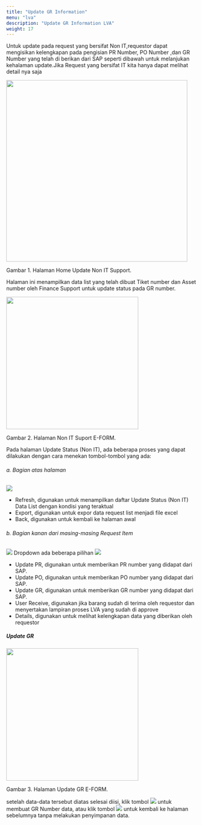 ```yaml
---
title: "Update GR Information"
menu: "lva"
description: "Update GR Information LVA"
weight: 17
---
```


Untuk update pada request yang bersifat Non IT,requestor dapat mengisikan kelengkapan pada pengisian PR Number, PO Number ,dan GR Number yang telah di berikan dari SAP seperti dibawah untuk melanjukan kehalaman update.Jika Request yang bersifat IT kita hanya dapat melihat detail nya saja

<div class="figure-caption">

<img src="/images/LVA/non/homee.png" 
style="width:auto;height:480px;">

Gambar 1. Halaman Home Update Non IT Support.

</div>
 
Halaman ini menampilkan data list yang telah dibuat Tiket number dan Asset number oleh Finance Support untuk update status pada GR number.

<div class="figure-caption">

<img src="/images/LVA/non/list.png" 
style="width:auto;height:350px;">

Gambar 2. Halaman Non IT Suport E-FORM.

</div>

Pada halaman Update Status (Non IT), ada beberapa proses yang dapat dilakukan dengan cara menekan tombol-tombol yang ada: 

###### a. Bagian atas halaman

<img class="img" src="/images/LVA/non/refresh.png">

- Refresh, digunakan untuk menampilkan daftar Update Status (Non IT) Data List dengan kondisi yang teraktual
- Export, digunakan untuk expor data request list menjadi file excel
- Back, digunakan untuk kembali ke halaman awal

###### b. Bagian kanan dari masing-masing Request Item

<img class="img" src="/images/LVA/non/dropdown.png"> Dropdown ada beberapa pilihan <img class="img" src="/images/LVA/non/button.png"> 
     
- Update PR, digunakan untuk memberikan PR number yang didapat dari SAP.
- Update PO, digunakan untuk memberikan PO number yang didapat dari SAP.
- Update GR, digunakan untuk memberikan GR number yang didapat dari SAP.
- User Receive, digunakan jika barang sudah di terima oleh requestor dan menyertakan lampiran proses LVA yang sudah di approve
- Details, digunakan untuk melihat kelengkapan data yang diberikan oleh requestor
    
##### Update GR

<div class="figure-caption">

<img src="/images/LVA/non/updategr.png" style="width:auto;height:350px;">

Gambar 3. Halaman Update GR E-FORM.
</div>

setelah data-data tersebut diatas selesai diisi, klik tombol <img src="/images/LVA/non/update.png">  untuk membuat GR Number data, atau klik tombol <img src="/images/LVA/non/back.png"> untuk kembali ke halaman sebelumnya tanpa melakukan penyimpanan data.
